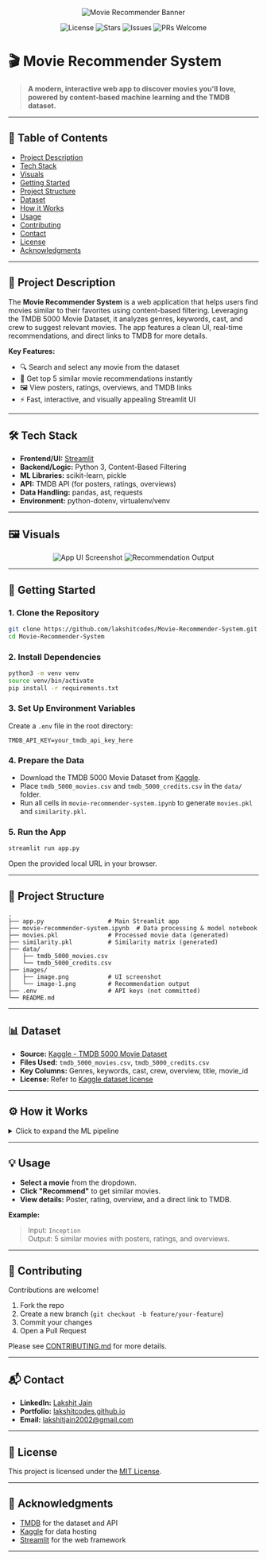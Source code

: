 <!-- Banner Image -->
<p align="center">
   <img src="images/image.png" alt="Movie Recommender Banner" />
</p>

<p align="center">
   <img src="https://img.shields.io/github/license/lakshitcodes/Movie-Recommender-System?style=flat-square" alt="License" />
   <img src="https://img.shields.io/github/stars/lakshitcodes/Movie-Recommender-System?style=flat-square" alt="Stars" />
   <img src="https://img.shields.io/github/issues/lakshitcodes/Movie-Recommender-System?style=flat-square" alt="Issues" />
   <img src="https://img.shields.io/badge/PRs-welcome-brightgreen.svg?style=flat-square" alt="PRs Welcome" />
</p>

# 🎬 Movie Recommender System

> **A modern, interactive web app to discover movies you'll love, powered by content-based machine learning and the TMDB dataset.**

---

## 📑 Table of Contents

- [Project Description](#project-description)
- [Tech Stack](#tech-stack)
- [Visuals](#visuals)
- [Getting Started](#getting-started)
- [Project Structure](#project-structure)
- [Dataset](#dataset)
- [How it Works](#how-it-works)
- [Usage](#usage)
- [Contributing](#contributing)
- [Contact](#contact)
- [License](#license)
- [Acknowledgments](#acknowledgments)

---

## 📝 Project Description

The **Movie Recommender System** is a web application that helps users find movies similar to their favorites using content-based filtering. Leveraging the TMDB 5000 Movie Dataset, it analyzes genres, keywords, cast, and crew to suggest relevant movies. The app features a clean UI, real-time recommendations, and direct links to TMDB for more details.

**Key Features:**

- 🔍 Search and select any movie from the dataset
- 🤖 Get top 5 similar movie recommendations instantly
- 🖼️ View posters, ratings, overviews, and TMDB links
- ⚡ Fast, interactive, and visually appealing Streamlit UI

---

## 🛠️ Tech Stack

- **Frontend/UI:** [Streamlit](https://streamlit.io/)
- **Backend/Logic:** Python 3, Content-Based Filtering
- **ML Libraries:** scikit-learn, pickle
- **API:** TMDB API (for posters, ratings, overviews)
- **Data Handling:** pandas, ast, requests
- **Environment:** python-dotenv, virtualenv/venv

---

## 🖼️ Visuals

<p align="center">
   <img src="images/image.png" alt="App UI Screenshot"/>
   <img src="images/image-1.png" alt="Recommendation Output"/>
</p>

---

## 🚀 Getting Started

### 1. **Clone the Repository**

```bash
git clone https://github.com/lakshitcodes/Movie-Recommender-System.git
cd Movie-Recommender-System
```

### 2. **Install Dependencies**

```bash
python3 -m venv venv
source venv/bin/activate
pip install -r requirements.txt
```

### 3. **Set Up Environment Variables**

Create a `.env` file in the root directory:

```env
TMDB_API_KEY=your_tmdb_api_key_here
```

### 4. **Prepare the Data**

- Download the TMDB 5000 Movie Dataset from [Kaggle](https://www.kaggle.com/datasets/tmdb/tmdb-movie-metadata).
- Place `tmdb_5000_movies.csv` and `tmdb_5000_credits.csv` in the `data/` folder.
- Run all cells in `movie-recommender-system.ipynb` to generate `movies.pkl` and `similarity.pkl`.

### 5. **Run the App**

```bash
streamlit run app.py
```

Open the provided local URL in your browser.

---

## 📁 Project Structure

```plaintext
.
├── app.py                  # Main Streamlit app
├── movie-recommender-system.ipynb  # Data processing & model notebook
├── movies.pkl              # Processed movie data (generated)
├── similarity.pkl          # Similarity matrix (generated)
├── data/
│   ├── tmdb_5000_movies.csv
│   └── tmdb_5000_credits.csv
├── images/
│   ├── image.png           # UI screenshot
│   └── image-1.png         # Recommendation output
├── .env                    # API keys (not committed)
└── README.md
```

---

## 📊 Dataset

- **Source:** [Kaggle - TMDB 5000 Movie Dataset](https://www.kaggle.com/datasets/tmdb/tmdb-movie-metadata)
- **Files Used:** `tmdb_5000_movies.csv`, `tmdb_5000_credits.csv`
- **Key Columns:** Genres, keywords, cast, crew, overview, title, movie_id
- **License:** Refer to [Kaggle dataset license](https://www.kaggle.com/datasets/tmdb/tmdb-movie-metadata)

---

## ⚙️ How it Works

<details>
<summary>Click to expand the ML pipeline</summary>

1. **Data Merging:** Combine movies and credits datasets on `movie_id`.
2. **Preprocessing:** Extract and clean genres, keywords, cast, and crew. Normalize multi-word genres (e.g., `Science Fiction` → `ScienceFiction`).
3. **Tag Creation:** Concatenate overview, genres, keywords, cast, and crew into a single string per movie.
4. **Text Vectorization:** Use `CountVectorizer` to convert tags into vectors (max 5000 features, English stopwords removed).
5. **Similarity Calculation:** Compute cosine similarity between movie vectors.
6. **Recommendation:** For a selected movie, retrieve the top 5 most similar movies (excluding itself).
7. **UI & API:** Display results with posters, ratings, and links using TMDB API.

</details>

---

## 💡 Usage

- **Select a movie** from the dropdown.
- **Click "Recommend"** to get similar movies.
- **View details:** Poster, rating, overview, and a direct link to TMDB.

**Example:**

> Input: `Inception`  
> Output: 5 similar movies with posters, ratings, and overviews.

---

## 🤝 Contributing

Contributions are welcome!

1. Fork the repo
2. Create a new branch (`git checkout -b feature/your-feature`)
3. Commit your changes
4. Open a Pull Request

Please see [CONTRIBUTING.md](CONTRIBUTING.md) for more details.

---

## 📬 Contact

- **LinkedIn:** [Lakshit Jain](https://www.linkedin.com/in/lakshitcodes/)
- **Portfolio:** [lakshitcodes.github.io](https://lakshitcodes.github.io/)
- **Email:** lakshitjain2002@gmail.com

---

## 📝 License

This project is licensed under the [MIT License](LICENSE).

---

## 🙏 Acknowledgments

- [TMDB](https://www.themoviedb.org/) for the dataset and API
- [Kaggle](https://www.kaggle.com/datasets/tmdb/tmdb-movie-metadata) for data hosting
- [Streamlit](https://streamlit.io/) for the web framework

---
